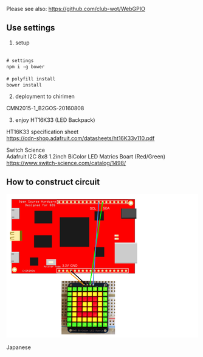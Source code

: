 Please see also: https://github.com/club-wot/WebGPIO

## Use settings

 1. setup

```

# settings
npm i -g bower

# polyfill install
bower install

```

 2. deployment to chirimen

CMN2015-1_B2GOS-20160808

 3. enjoy HT16K33 (LED Backpack)

HT16K33 specification sheet<br>
https://cdn-shop.adafruit.com/datasheets/ht16K33v110.pdf

Switch Science<br>
Adafruit I2C 8x8 1.2inch BiColor LED Matrics Boart (Red/Green)<br>
https://www.switch-science.com/catalog/1498/

## How to construct circuit

<img src="./8x8BiColorLEC.png" />

Japanese



